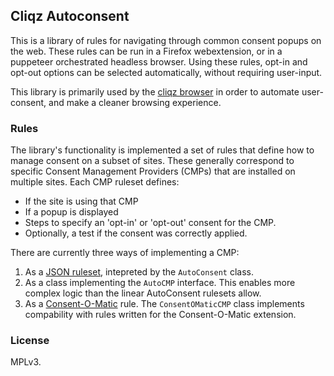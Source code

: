 ## Cliqz Autoconsent

This is a library of rules for navigating through common consent popups on the web. These rules
can be run in a Firefox webextension, or in a puppeteer orchestrated headless browser. Using
these rules, opt-in and opt-out options can be selected automatically, without requiring
user-input.

This library is primarily used by the [cliqz browser](https://cliqz.com) in order to automate user-consent, and make a cleaner browsing experience.

### Rules

The library's functionality is implemented a set of rules that define how to manage consent on
a subset of sites. These generally correspond to specific Consent Management Providers (CMPs)
that are installed on multiple sites. Each CMP ruleset defines:

 * If the site is using that CMP
 * If a popup is displayed
 * Steps to specify an 'opt-in' or 'opt-out' consent for the CMP.
 * Optionally, a test if the consent was correctly applied.

There are currently three ways of implementing a CMP:
 
 1. As a [JSON ruleset](./rules/autoconsent/), intepreted by the `AutoConsent` class. 
 1. As a class implementing the `AutoCMP` interface. This enables more complex logic than the linear AutoConsent
 rulesets allow.
 3. As a [Consent-O-Matic](https://github.com/cavi-au/Consent-O-Matic) rule. The `ConsentOMaticCMP` class implements
 compability with rules written for the Consent-O-Matic extension.

### License

MPLv3.
